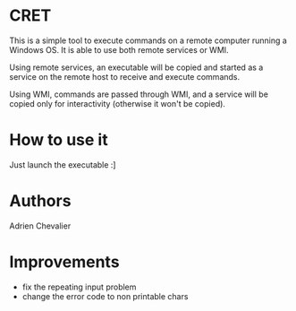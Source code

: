 CRET
====
This is a simple tool to execute commands on a remote
computer running a Windows OS. It is able to use both
remote services or WMI.

Using remote services, an executable will be copied and
started as a service on the remote host to receive and
execute commands.

Using WMI, commands are passed through WMI, and a service
will be copied only for interactivity (otherwise it won't
be copied).

How to use it
=============
Just launch the executable :]

Authors
=======
Adrien Chevalier

Improvements
============
- fix the repeating input problem
- change the error code to non printable chars
